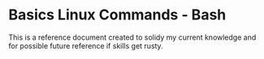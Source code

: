 # Basics Linux Commands - Bash
This is a reference document created to solidy my current knowledge and for possible future reference if skills get rusty.

